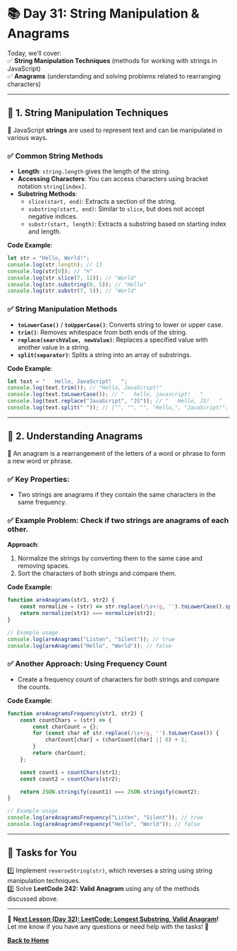 # **📚 Day 31: String Manipulation & Anagrams**  

Today, we’ll cover:  
✅ **String Manipulation Techniques** (methods for working with strings in JavaScript)  
✅ **Anagrams** (understanding and solving problems related to rearranging characters)  

---

## **🔹 1. String Manipulation Techniques**  

📌 JavaScript **strings** are used to represent text and can be manipulated in various ways.

### **✅ Common String Methods**  
- **Length**: `string.length` gives the length of the string.
- **Accessing Characters**: You can access characters using bracket notation `string[index]`.
- **Substring Methods**:  
  - `slice(start, end)`: Extracts a section of the string.
  - `substring(start, end)`: Similar to `slice`, but does not accept negative indices.
  - `substr(start, length)`: Extracts a substring based on starting index and length.

**Code Example**:
```js
let str = "Hello, World!";
console.log(str.length); // 13
console.log(str[0]); // "H"
console.log(str.slice(7, 12)); // "World"
console.log(str.substring(0, 5)); // "Hello"
console.log(str.substr(7, 5)); // "World"
```

### **✅ String Manipulation Methods**  
- **`toLowerCase()`** / **`toUpperCase()`**: Converts string to lower or upper case.
- **`trim()`**: Removes whitespace from both ends of the string.
- **`replace(searchValue, newValue)`**: Replaces a specified value with another value in a string.
- **`split(separator)`**: Splits a string into an array of substrings.

**Code Example**:
```js
let text = "   Hello, JavaScript!   ";
console.log(text.trim()); // "Hello, JavaScript!"
console.log(text.toLowerCase()); // "   hello, javascript!   "
console.log(text.replace("JavaScript", "JS")); // "   Hello, JS!   "
console.log(text.split(" ")); // ["", "", "", "Hello,", "JavaScript!", "", "", ""]
```

---

## **🔹 2. Understanding Anagrams**  

📌 An anagram is a rearrangement of the letters of a word or phrase to form a new word or phrase.

### **✅ Key Properties**:
- Two strings are anagrams if they contain the same characters in the same frequency.

### **✅ Example Problem**: Check if two strings are anagrams of each other.
**Approach**:
1. Normalize the strings by converting them to the same case and removing spaces.
2. Sort the characters of both strings and compare them.

**Code Example**:
```js
function areAnagrams(str1, str2) {
    const normalize = (str) => str.replace(/\s+/g, '').toLowerCase().split('').sort().join('');
    return normalize(str1) === normalize(str2);
}

// Example usage
console.log(areAnagrams("Listen", "Silent")); // true
console.log(areAnagrams("Hello", "World")); // false
```

### **✅ Another Approach**: Using Frequency Count
- Create a frequency count of characters for both strings and compare the counts.

**Code Example**:
```js
function areAnagramsFrequency(str1, str2) {
    const countChars = (str) => {
        const charCount = {};
        for (const char of str.replace(/\s+/g, '').toLowerCase()) {
            charCount[char] = (charCount[char] || 0) + 1;
        }
        return charCount;
    };

    const count1 = countChars(str1);
    const count2 = countChars(str2);

    return JSON.stringify(count1) === JSON.stringify(count2);
}

// Example usage
console.log(areAnagramsFrequency("Listen", "Silent")); // true
console.log(areAnagramsFrequency("Hello", "World")); // false
```

---

## **📝 Tasks for You**  
1️⃣ Implement `reverseString(str)`, which reverses a string using string manipulation techniques.  
2️⃣ Solve **LeetCode 242: Valid Anagram** using any of the methods discussed above.  

---

🎯 **N[ext Lesson (Day 32): LeetCode: Longest Substring, Valid Anagram](../day_32/README.md)!**  
Let me know if you have any questions or need help with the tasks! 🚀

[**Back to Home**](../../../README.md)